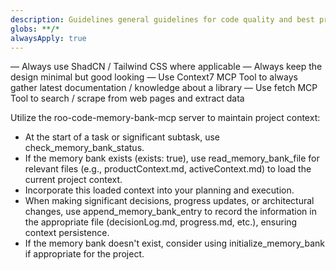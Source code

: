 ```yaml
---
description: Guidelines general guidelines for code quality and best practices in Roo 
globs: **/*
alwaysApply: true
---
```

— Always use ShadCN / Tailwind CSS where applicable
— Always keep the design minimal but good looking
— Use Context7 MCP Tool to always gather latest documentation / knowledge about a library
— Use fetch MCP Tool to search / scrape from web pages and extract data

Utilize the roo-code-memory-bank-mcp server to maintain project context:

- At the start of a task or significant subtask, use check_memory_bank_status.
- If the memory bank exists (exists: true), use read_memory_bank_file for relevant files (e.g., productContext.md, activeContext.md) to load the current project context.
- Incorporate this loaded context into your planning and execution.
- When making significant decisions, progress updates, or architectural changes, use append_memory_bank_entry to record the information in the appropriate file (decisionLog.md, progress.md, etc.), ensuring context persistence.
- If the memory bank doesn't exist, consider using initialize_memory_bank if appropriate for the project.